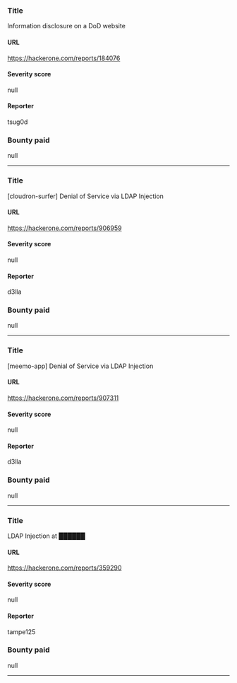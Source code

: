 ### Title
Information disclosure on a DoD website
#### URL 
https://hackerone.com/reports/184076
#### Severity score
null
#### Reporter 
tsug0d
### Bounty paid
null


---


### Title
[cloudron-surfer] Denial of Service via LDAP Injection
#### URL 
https://hackerone.com/reports/906959
#### Severity score
null
#### Reporter 
d3lla
### Bounty paid
null


---


### Title
[meemo-app] Denial of Service via LDAP Injection
#### URL 
https://hackerone.com/reports/907311
#### Severity score
null
#### Reporter 
d3lla
### Bounty paid
null


---


### Title
LDAP Injection at ██████
#### URL 
https://hackerone.com/reports/359290
#### Severity score
null
#### Reporter 
tampe125
### Bounty paid
null


---


